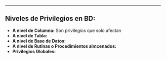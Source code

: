 
---
## Niveles de Privilegios en BD:

- **A nivel de Columna:**
	 Son privilegios que solo afectan
- **A nivel de Tabla:**
- **A nivel de Base de Datos:**
- **A nivel de Rutinas o Procedimientos almcenados:**
- **Privilegios Globales:**